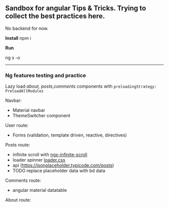 ## Sandbox for angular Tips & Tricks. Trying to collect the best practices here.

No backend for now.

**Install**
npm i

**Run**

ng s -o

---
### Ng features testing and practiсе

Lazy load _about, posts,comments_ components with `preloadingStrategy: PreloadAllModules`

Navbar:

- Material navbar
- ThemeSwitcher component

User route:

- Forms (validation, template driven, reactive, directives)

Posts route:

 - infinite scroll with [ngx-infinite-scroll](https://www.npmjs.com/package/ngx-infinite-scroll)
 - loader spinner [loader.css](https://www.npmjs.com/package/angular2-loaders-css)
 - api (https://jsonplaceholder.typicode.com/posts)
 - TODO replace placeholder data with bd data
  
Comments route:

 - angular material datatable 
	
About route:
